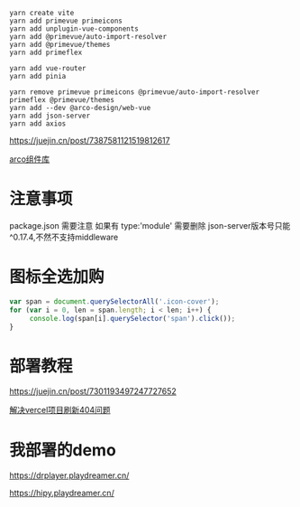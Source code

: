```shell
yarn create vite
yarn add primevue primeicons
yarn add unplugin-vue-components
yarn add @primevue/auto-import-resolver
yarn add @primevue/themes
yarn add primeflex

yarn add vue-router
yarn add pinia

yarn remove primevue primeicons @primevue/auto-import-resolver primeflex @primevue/themes
yarn add --dev @arco-design/web-vue
yarn add json-server
yarn add axios
```
https://juejin.cn/post/7387581121519812617

[arco组件库](https://arco.design/vue/component/layout)

# 注意事项
package.json 需要注意 如果有 type:'module' 需要删除
json-server版本号只能 ^0.17.4,不然不支持middleware

# 图标全选加购
```javascript
var span = document.querySelectorAll('.icon-cover');
for (var i = 0, len = span.length; i < len; i++) {
     console.log(span[i].querySelector('span').click());
}

```

# 部署教程

https://juejin.cn/post/7301193497247727652

[解决vercel项目刷新404问题](https://juejin.cn/post/7358336719165554740)

# 我部署的demo

https://drplayer.playdreamer.cn/

https://hipy.playdreamer.cn/
